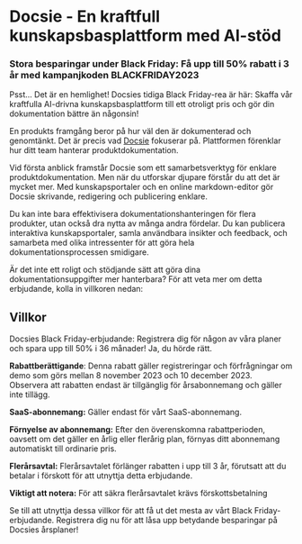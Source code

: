 # Docsie - En kraftfull kunskapsbasplattform med AI-stöd

### Stora besparingar under Black Friday: Få upp till 50% rabatt i 3 år med kampanjkoden BLACKFRIDAY2023

Psst... Det är en hemlighet! Docsies tidiga Black Friday-rea är här: Skaffa vår kraftfulla AI-drivna kunskapsbasplattform till ett otroligt pris och gör din dokumentation bättre än någonsin!

En produkts framgång beror på hur väl den är dokumenterad och genomtänkt. Det är precis vad [Docsie](https://www.docsie.io/) fokuserar på. Plattformen förenklar hur ditt team hanterar produktdokumentation.

Vid första anblick framstår Docsie som ett samarbetsverktyg för enklare produktdokumentation. Men när du utforskar djupare förstår du att det är mycket mer. Med kunskapsportaler och en online markdown-editor gör Docsie skrivande, redigering och publicering enklare.

Du kan inte bara effektivisera dokumentationshanteringen för flera produkter, utan också dra nytta av många andra fördelar. Du kan publicera interaktiva kunskapsportaler, samla användbara insikter och feedback, och samarbeta med olika intressenter för att göra hela dokumentationsprocessen smidigare.

Är det inte ett roligt och stödjande sätt att göra dina dokumentationsuppgifter mer hanterbara? För att veta mer om detta erbjudande, kolla in villkoren nedan:

## Villkor

Docsies Black Friday-erbjudande: Registrera dig för någon av våra planer och spara upp till 50% i 36 månader! Ja, du hörde rätt.

**Rabattberättigande**: Denna rabatt gäller registreringar och förfrågningar om demo som görs mellan 8 november 2023 och 10 december 2023. Observera att rabatten endast är tillgänglig för årsabonnemang och gäller inte tillägg.

**SaaS-abonnemang:** Gäller endast för vårt SaaS-abonnemang.

**Förnyelse av abonnemang:** Efter den överenskomna rabattperioden, oavsett om det gäller en årlig eller flerårig plan, förnyas ditt abonnemang automatiskt till ordinarie pris.

**Flerårsavtal:** Flerårsavtalet förlänger rabatten i upp till 3 år, förutsatt att du betalar i förskott för att utnyttja detta erbjudande.

**Viktigt att notera:** För att säkra flerårsavtalet krävs förskottsbetalning

Se till att utnyttja dessa villkor för att få ut det mesta av vårt Black Friday-erbjudande. Registrera dig nu för att låsa upp betydande besparingar på Docsies årsplaner!